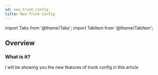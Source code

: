 ```yaml
---
id: new_trunk_config
title: New Trunk Config
---
```

import Tabs from '@theme/Tabs';
import TabItem from '@theme/TabItem';

## Overview

### What is it?
I will be showing you the new features of trunk config in this article


#